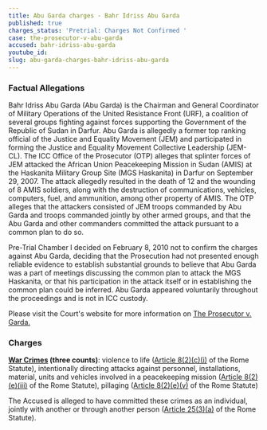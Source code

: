 ```yaml
---
title: Abu Garda charges - Bahr Idriss Abu Garda
published: true
charges_status: 'Pretrial: Charges Not Confirmed '
case: the-prosecutor-v-abu-garda
accused: bahr-idriss-abu-garda
youtube_id:
slug: abu-garda-charges-bahr-idriss-abu-garda
---
```



### Factual Allegations

Bahr Idriss Abu Garda (Abu Garda) is the Chairman and General Coordinator of Military Operations of the United Resistance Front (URF), a coalition of several groups fighting against forces supporting the Government of the Republic of Sudan in Darfur. Abu Garda is allegedly a former top ranking official of the Justice and Equality Movement (JEM) and participated in forming the Justice and Equality Movement Collective Leadership (JEM-CL). The ICC Office of the Prosecutor (OTP) alleges that splinter forces of JEM attacked the African Union Peacekeeping Mission in Sudan (AMIS) at the Haskanita Military Group Site (MGS Haskanita) in Darfur on September 29, 2007. The attack allegedly resulted in the death of 12 and the wounding of 8 AMIS soldiers, along with the destruction of communications, vehicles, computers, fuel, and ammunition, among other property of AMIS. The OTP alleges that the attackers consisted of JEM troops commanded by Abu Garda and troops commanded jointly by other armed groups, and that the Abu Garda and other commanders committed the attack pursuant to a common plan to do so.

Pre-Trial Chamber I decided on February 8, 2010 not to confirm the charges against Abu Garda, deciding that the Prosecution had not presented enough reliable evidence to establish substantial grounds to believe that Abu Garda was a part of meetings discussing the common plan to attack the MGS Haskanita, or that his participation in the attack itself or in establishing the common plan could be inferred. Abu Garda appeared voluntarily throughout the proceedings and is not in ICC custody.

Please visit the Court's website for more information on [The Prosecutor v. Garda.](http://www.icc-cpi.int/en_menus/icc/situations%20and%20cases/situations/situation%20icc%200205/related%20cases/icc02050209/Pages/icc02050209.aspx)

### Charges

**[War Crimes](http://www.casematrixnetwork.org/case-m/klamberg-commentary/rome-statute/#c1172) (three counts)**: violence to life ([Article 8(2)(c)(i)](http://www.casematrixnetwork.org/cmn-knowledge-hub/klamberg-commentary/elements-of-crime/#c2359) of the Rome Statute), intentionally directing attacks against personnel, installations, material, units and vehicles involved in a peacekeeping mission ([Article 8(2)(e)(iii)](http://www.casematrixnetwork.org/cmn-knowledge-hub/klamberg-commentary/elements-of-crime/#c2369) of the Rome Statute), pillaging ([Article 8(2)(e)(v)](http://www.casematrixnetwork.org/cmn-knowledge-hub/klamberg-commentary/elements-of-crime/#c2371) of the Rome Statute)

The Accused is alleged to have committed these crimes as an individual, jointly with another or through another person ([Article 25(3)(a)](http://www.casematrixnetwork.org/case-m/klamberg-commentary/rome-statute/#c1198) of the Rome Statute).